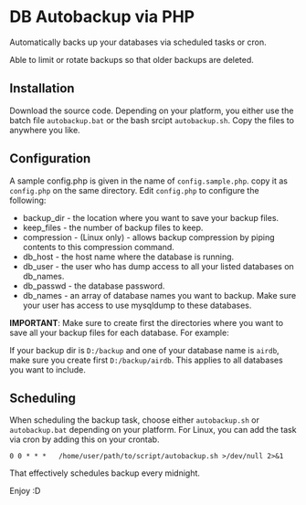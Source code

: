 # DB Autobackup via PHP

Automatically backs up your databases via scheduled tasks or cron.

Able to limit or rotate backups so that older backups are deleted.

## Installation

Download the source code. Depending on your platform, you either use the batch file `autobackup.bat` or the bash srcipt `autobackup.sh`. Copy the files to anywhere you like.

## Configuration

A sample config.php is given in the name of `config.sample.php`. copy it as `config.php` on the same directory. Edit `config.php` to configure the following:

* backup_dir - the location where you want to save your backup files.
* keep_files - the number of backup files to keep.
* compression - (Linux only) - allows backup compression by piping contents to this compression command.
* db_host - the host name where the database is running.
* db_user - the user who has dump access to all your listed databases on db_names.
* db_passwd - the database password. 
* db_names - an array of database names you want to backup. Make sure your user has access to use mysqldump to these databases.

__IMPORTANT__: Make sure to create first the directories where you want to save all your backup files for each database. For example:

If your backup dir is `D:/backup` and one of your database name is `airdb`, make sure you create first `D:/backup/airdb`. This applies to all databases you want to include.

## Scheduling 

When scheduling the backup task, choose either `autobackup.sh` or `autobackup.bat` depending on your platform. For Linux, you can add the task via cron by adding this on your crontab. 

    0 0 * * *   /home/user/path/to/script/autobackup.sh >/dev/null 2>&1 

That effectively schedules backup every midnight.

Enjoy :D
